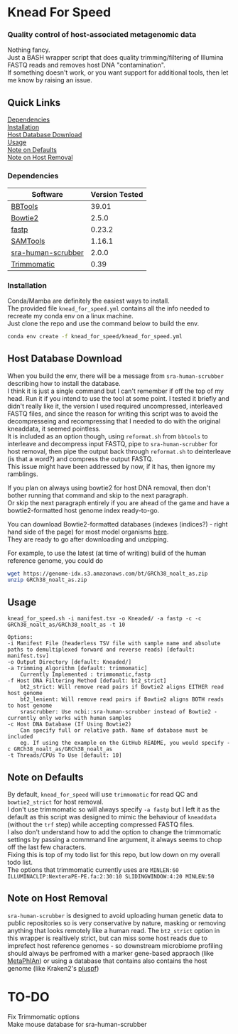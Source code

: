 # Knead For Speed
### Quality control of host-associated metagenomic data
Nothing fancy.  
Just a BASH wrapper script that does quality trimming/filtering of Illumina FASTQ reads and removes host DNA "contamination".  
If something doesn't work, or you want support for additional tools, then let me know by raising an issue.  

## Quick Links
[Dependencies](https://github.com/cazzlewazzle89/knead_for_speed#dependencies)  
[Installation](https://github.com/cazzlewazzle89/knead_for_speed#installation)  
[Host Database Download](https://github.com/cazzlewazzle89/knead_for_speed#host-database-download)  
[Usage](https://github.com/cazzlewazzle89/knead_for_speed#usage)  
[Note on Defaults](https://github.com/cazzlewazzle89/knead_for_speed#note-on-defaults)  
[Note on Host Removal](https://github.com/cazzlewazzle89/knead_for_speed#note-on-host-removal)

### Dependencies
| Software  | Version Tested |
| --- | --- |
| [BBTools](https://jgi.doe.gov/data-and-tools/software-tools/bbtools/) | 39.01 |
| [Bowtie2](https://github.com/BenLangmead/bowtie2) | 2.5.0  |
| [fastp](https://github.com/OpenGene/fastp) | 0.23.2 |
| [SAMTools](https://www.r-project.org/) | 1.16.1  |
| [sra-human-scrubber](https://github.com/shenwei356/seqkit) | 2.0.0 |
| [Trimmomatic](https://github.com/usadellab/Trimmomatic) | 0.39  |  

### Installation  
Conda/Mamba are definitely the easiest ways to install.  
The provided file `knead_for_speed.yml` contains all the info needed to recreate my conda env on a linux machine.  
Just clone the repo and use the command below to build the env.  
```bash
conda env create -f knead_for_speed/knead_for_speed.yml
```  

## Host Database Download
When you build the env, there will be a message from `sra-human-scrubber` describing how to install the database.  
I think it is just a single command but I can't remember if off the top of my head. Run it if you intend to use the tool at some point. I tested it briefly and didn't really like it, the version I used required uncompressed, interleaved FASTQ files, and since the reason for writing this script was to avoid the decompresseing and recompressing that I needed to do with the original kneaddata, it seemed pointless.  
It is included as an option though, using `reformat.sh` from `bbtools` to interleave and decompress input FASTQ, pipe to `sra-human-scrubber` for host removal, then pipe the output back through `reformat.sh` to deinterleave (is that a word?) and compress the output FASTQ.  
This issue might have been addressed by now, if it has, then ignore my ramblings.    

If you plan on always using bowtie2 for host DNA removal, then don't bother running that command and skip to the next paragraph.  
Or skip the next paragraph entirely if you are ahead of the game and have a bowtie2-formatted host genome index ready-to-go.  

You can download Bowtie2-formatted databases (indexes (indices?) - right hand side of the page) for most model organisms [here](https://bowtie-bio.sourceforge.net/bowtie2/index.shtml).  
They are ready to go after downloading and unzipping.  

For example, to use the latest (at time of writing) build of the human reference genome, you could do   
```bash
wget https://genome-idx.s3.amazonaws.com/bt/GRCh38_noalt_as.zip
unzip GRCh38_noalt_as.zip
```    

## Usage
```
knead_for_speed.sh -i manifest.tsv -o Kneaded/ -a fastp -c -c GRCh38_noalt_as/GRCh38_noalt_as -t 10

Options: 
-i Manifest File (headerless TSV file with sample name and absolute paths to demultiplexed forward and reverse reads) [default: manifest.tsv]  
-o Output Directory [default: Kneaded/]  
-a Trimming Algorithm [default: trimmomatic]  
    Currently Implemented : trimmomatic,fastp  
-f Host DNA Filtering Method [default: bt2_strict]  
    bt2_strict: Will remove read pairs if Bowtie2 aligns EITHER read host genome  
    bt2_lenient: Will remove read pairs if Bowtie2 aligns BOTH reads to host genome  
    srascrubber: Use ncbi::sra-human-scrubber instead of Bowtie2 - currently only works with human samples  
-c Host DNA Database (If Using Bowtie2)  
    Can specify full or relative path. Name of database must be included  
    eg. If using the example on the GitHub README, you would specify -c GRCh38_noalt_as/GRCh38_noalt_as
-t Threads/CPUs To Use [default: 10]  
```

## Note on Defaults 
By default, `knead_for_speed` will use `trimmomatic` for read QC and `bowtie2_strict` for host removal.  
I don't use trimmomatic so will always specify `-a fastp` but I left it as the default as this script was designed to mimic the behaviour of `kneaddata` (without the `trf` step) while accepting compressed FASTQ files.  
I also don't understand how to add the option to change the trimmomatic settings by passing a commmand line argument, it always seems to chop off the last few characters.  
Fixing this is top of my todo list for this repo, but low down on my overall todo list.  
The options that trimmomatic currently uses are `MINLEN:60 ILLUMINACLIP:NexteraPE-PE.fa:2:30:10 SLIDINGWINDOW:4:20 MINLEN:50`  

## Note on Host Removal
`sra-human-scrubber` is designed to avoid uploading human genetic data to public repositories so is very conservative by nature, masking or removing anything that looks remotely like a human read.  The `bt2_strict` option in this wrapper is realtively strict, but can miss some host reads due to imprefect host reference genomes - so downstream microbiome profiling should always be perfromed with a marker gene-based appraoch (like [MetaPhlAn](https://github.com/biobakery/MetaPhlAn)) or using a database that contains also contains the host genome (like Kraken2's [pluspf](https://benlangmead.github.io/aws-indexes/k2))

# TO-DO  
Fix Trimmomatic options  
Make mouse database for sra-human-scrubber
